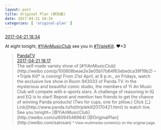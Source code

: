 ```yaml
---
layout: post
title: Original Plan (原际画)
date: 2017-04-21 18:34
categories: [ 'original-plan' ]
---
```


<div class="weibo-info">
  <a href="http://weibo.com/5626539553/EFyuwk0qN">2017-04-21 18:34</a>
</div>

At eight tonight, [#YiAnMusicClub](http://weibo.com/p/100808beae2e3e05b17b64f63ebedca39f19b2) see you in [#TripleKill](http://weibo.com/p/100808d614267acb9089db17679bfac43299ac). :heart:×3

<!-- more -->

> <div class="weibo-post-name">
>   <a href="http://weibo.com/PandaTV">PandaTV</a>
> </div>
> <div class="weibo-info">
>   <a href="http://weibo.com/5700092581/EFynDDdgQ">2017-04-21 18:17</a>
> </div>
> The self-made variety show of [#YiAnMusicClub](http://weibo.com/p/100808beae2e3e05b17b64f63ebedca39f19b2) – *Triple Kill* is coming!  
> From 21st April, at 8 p.m., on Fridays, watch the exclusive live show in Room 943033 of Panda TV.  
> In the mysterious and beautiful comic studio, the members of Yi An Music Club will compete with e-sports stars. A challenge of reasoning in IQ and EQ is to start!  
> Repost and mention two friends to get the chance of winning Panda products! (Two for cups, one for pillow.)  
> Click [❏ Link](http://www.panda.tv/hd/triplekill20170421.html) to watch live.  
> See you tonight~ [@YiAnMusicClub](http://weibo.com/u/6094546964) [@OriginalPlan](http://weibo.com/satosan)  
> <small>* View multimedia content(s) on the original page.</small>
